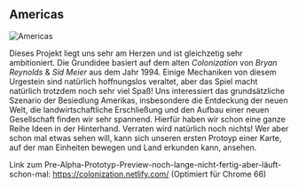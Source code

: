 ## Americas

![Americas](/americas.png)

Dieses Projekt liegt uns sehr am Herzen und ist gleichzetig sehr ambitioniert. Die Grundidee basiert auf dem alten *Colonization* von *Bryan Reynolds* & *Sid Meier* aus dem Jahr 1994. Einige Mechaniken von diesem Urgestein sind natürlich hoffnungslos veraltet, aber das Spiel macht natürlich trotzdem noch sehr viel Spaß! Uns interessiert das grundsätzliche Szenario der Besiedlung Amerikas, insbesondere die Entdeckung der neuen Welt, die landwirtschaftliche Erschließung und den Aufbau einer neuen Gesellschaft finden wir sehr spannend. Hierfür haben wir schon eine ganze Reihe Ideen in der Hinterhand. Verraten wird natürlich noch nichts! Wer aber schon mal etwas sehen will, kann sich unseren ersten Protoyp einer Karte, auf der man Einheiten bewegen und Land erkunden kann, ansehen.

Link zum Pre-Alpha-Prototyp-Preview-noch-lange-nicht-fertig-aber-läuft-schon-mal: <https://colonization.netlify.com/> (Optimiert für Chrome 66)